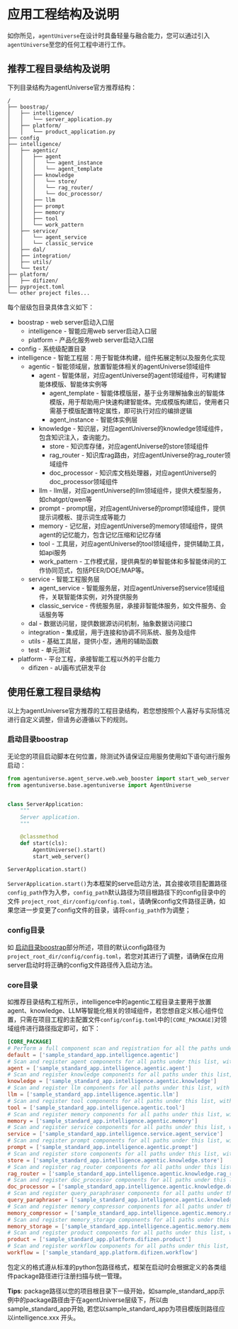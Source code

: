 # 应用工程结构及说明
如你所见，`agentUniverse`在设计时具备轻量与融合能力，您可以通过引入`agentUniverse`至您的任何工程中进行工作。

## 推荐工程目录结构及说明
下列目录结构为agentUniverse官方推荐结构：

```
/
├── boostrap/
│   ├── intelligence/
│   │   └── server_application.py
│   ├── platform/
│   │   └── product_application.py
├── config
├── intelligence/
│   ├── agentic/
│   │   ├── agent
│   │   │   └── agent_instance
│   │   │   └── agent_template
│   │   ├── knowledge
│   │   │   └── store/
│   │   │   └── rag_router/
│   │   │   └── doc_processor/
│   │   ├── llm
│   │   ├── prompt
│   │   ├── memory
│   │   ├── tool
│   │   └── work_pattern
│   ├── service/
│   │   └── agent_service
│   │   └── classic_service
│   ├── dal/
│   ├── integration/
│   ├── utils/
│   └── test/
├── platform/
│   ├── difizen/
├── pyproject.toml
└── other project files...
```

每个层级包目录具体含义如下：
* boostrap - web server启动入口层
  * intelligence - 智能应用web server启动入口层
  * platform - 产品化服务web server启动入口层
* config - 系统级配置目录
* intelligence - 智能工程层：用于智能体构建，组件拓展定制以及服务化实现
  * agentic - 智能领域层，放置智能体相关的agentUniverse领域组件
    * agent - 智能体层，对应agentUniverse的agent领域组件，可构建智能体模版、智能体实例等
      * agent_template - 智能体模版层，基于业务理解抽象出的智能体模版，用于帮助用户快速构建智能体。完成模版构建后，使用者只需基于模版配置特定属性，即可执行对应的编排逻辑
      * agent_instance - 智能体实例层
    * knowledge - 知识层，对应agentUniverse的knowledge领域组件，包含知识注入，查询能力。
      * store - 知识库存储，对应agentUniverse的store领域组件
      * rag_router - 知识库rag路由，对应agentUniverse的rag_router领域组件
      * doc_processor - 知识库文档处理器，对应agentUniverse的doc_processor领域组件
    * llm - llm层，对应agentUniverse的llm领域组件，提供大模型服务，如chatgpt/qwen等
    * prompt - prompt层，对应agentUniverse的prompt领域组件，提供提示词模板、提示词生成等能力
    * memory - 记忆层，对应agentUniverse的memory领域组件，提供agent的记忆能力，包含记忆压缩和记忆存储
    * tool - 工具层，对应agentUniverse的tool领域组件，提供辅助工具，如api服务
    * work_pattern - 工作模式层，提供典型的单智能体和多智能体间的工作协同范式，包括PEER/DOE/MAP等。
  * service - 智能工程服务层
    * agent_service - 智能服务层，对应agentUniverse的service领域组件，关联智能体实例，对外提供服务
    * classic_service - 传统服务层，承接非智能体服务，如文件服务、会话服务等
  * dal - 数据访问层，提供数据源访问机制，抽象数据访问接口
  * integration - 集成层，用于连接和协调不同系统、服务及组件
  * utils - 基础工具层，提供小型，通用的辅助函数
  * test - 单元测试
* platform - 平台工程，承接智能工程以外的平台能力
  * difizen - aU画布式研发平台


## 使用任意工程目录结构
以上为agentUniverse官方推荐的工程目录结构，若您想按照个人喜好与实际情况进行自定义调整，但请务必遵循以下的规则。

### 启动目录boostrap
无论您的项目启动脚本在何位置，除测试外请保证应用服务使用如下语句进行服务启动：

```python
from agentuniverse.agent_serve.web.web_booster import start_web_server
from agentuniverse.base.agentuniverse import AgentUniverse


class ServerApplication:
    """
    Server application.
    """

    @classmethod
    def start(cls):
        AgentUniverse().start()
        start_web_server()

ServerApplication.start()

```
`ServerApplication.start()`为本框架的serve启动方法，其会接收项目配置路径`config_path`作为入参，`config_path`默认路径为项目根路径下的config目录中的文件 `project_root_dir/config/config.toml`，请确保config文件路径正确，如果您进一步变更了config文件的目录，请将`config_path`作为调整；

### config目录
如 [启动目录boostrap](#启动目录boostrap)部分所述，项目的默认config路径为`project_root_dir/config/config.toml`，若您对其进行了调整，请确保在应用server启动时将正确的config文件路径传入启动方法。

### core目录
如推荐目录结构工程所示，intelligence中的agentic工程目录主要用于放置agent、knowledge、LLM等智能化相关的领域组件，若您想自定义核心组件位置，只需在项目工程的主配置文件`config/config.toml`中的`[CORE_PACKAGE]`对领域组件进行路径指定即可，如下：
```toml
[CORE_PACKAGE]
# Perform a full component scan and registration for all the paths under this list.
default = ['sample_standard_app.intelligence.agentic']
# Scan and register agent components for all paths under this list, with priority over the default.
agent = ['sample_standard_app.intelligence.agentic.agent']
# Scan and register knowledge components for all paths under this list, with priority over the default.
knowledge = ['sample_standard_app.intelligence.agentic.knowledge']
# Scan and register llm components for all paths under this list, with priority over the default.
llm = ['sample_standard_app.intelligence.agentic.llm']
# Scan and register tool components for all paths under this list, with priority over the default.
tool = ['sample_standard_app.intelligence.agentic.tool']
# Scan and register memory components for all paths under this list, with priority over the default.
memory = ['sample_standard_app.intelligence.agentic.memory']
# Scan and register service components for all paths under this list, with priority over the default.
service = ['sample_standard_app.intelligence.service.agent_service']
# Scan and register prompt components for all paths under this list, with priority over the default.
prompt = ['sample_standard_app.intelligence.agentic.prompt']
# Scan and register store components for all paths under this list, with priority over the default.
store = ['sample_standard_app.intelligence.agentic.knowledge.store']
# Scan and register rag_router components for all paths under this list, with priority over the default.
rag_router = ['sample_standard_app.intelligence.agentic.knowledge.rag_router']
# Scan and register doc_processor components for all paths under this list, with priority over the default.
doc_processor = ['sample_standard_app.intelligence.agentic.knowledge.doc_processor']
# Scan and register query_paraphraser components for all paths under this list, with priority over the default.
query_paraphraser = ['sample_standard_app.intelligence.agentic.knowledge.query_paraphraser']
# Scan and register memory_compressor components for all paths under this list, with priority over the default.
memory_compressor = ['sample_standard_app.intelligence.agentic.memory.memory_compressor']
# Scan and register memory_storage components for all paths under this list, with priority over the default.
memory_storage = ['sample_standard_app.intelligence.agentic.memory.memory_storage']
# Scan and register product components for all paths under this list, with priority over the default.
product = ['sample_standard_app.platform.difizen.product']
# Scan and register workflow components for all paths under this list, with priority over the default.
workflow = ['sample_standard_app.platform.difizen.workflow']
```
包定义的格式遵从标准的python包路径格式，框架在启动时会根据定义的各类组件package路径进行注册扫描与统一管理。

**Tips**: package路径以您的项目根目录下一级开始，如sample_standard_app示例中的package路径由于在agentUniverse层级下，所以由sample_standard_app开始, 若您以sample_standard_app为项目模版则路径应以intelligence.xxx 开头。
